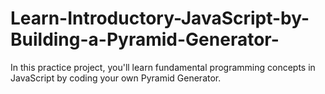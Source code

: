 # Learn-Introductory-JavaScript-by-Building-a-Pyramid-Generator-
In this practice project, you'll learn fundamental programming concepts in JavaScript by coding your own Pyramid Generator. 
